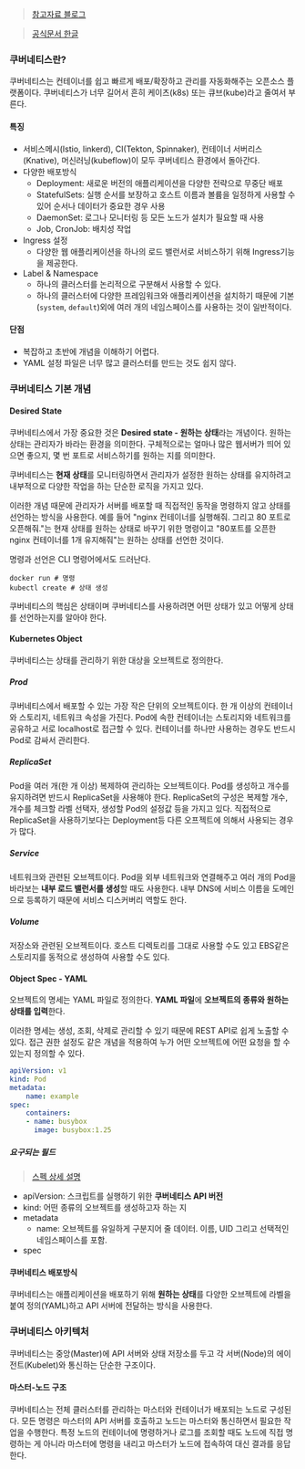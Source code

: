 > [참고자료 블로그](https://subicura.com/2019/05/19/kubernetes-basic-1.html)

> [공식문서 한글](https://kubernetes.io/ko/docs/concepts/overview/working-with-objects/kubernetes-objects/)

### 쿠버네티스란?
쿠버네티스는 컨테이너를 쉽고 빠르게 배포/확장하고 관리를 자동화해주는 오픈소스 플랫폼이다. 쿠버네티스가 너무 길어서 흔히 케이츠(k8s) 또는 큐브(kube)라고 줄여서 부른다.

#### 특징
- 서비스메시(Istio, linkerd), CI(Tekton, Spinnaker), 컨테이너 서버리스(Knative), 머신러닝(kubeflow)이 모두 쿠버네티스 환경에서 돌아간다.
- 다양한 배포방식
  - Deployment: 새로운 버전의 애플리케이션을 다양한 전략으로 무중단 배포
  - StatefulSets: 실행 순서를 보장하고 호스트 이름과 볼륨을 일정하게 사용할 수 있어 순서나 데이터가 중요한 경우 사용
  - DaemonSet: 로그나 모니터링 등 모든 노드가 설치가 필요할 때 사용
  - Job, CronJob: 배치성 작업
- Ingress 설정
  - 다양한 웹 애플리케이션을 하나의 로드 밸런서로 서비스하기 위해 Ingress기능을 제공한다.
- Label & Namespace
  - 하나의 클러스터를 논리적으로 구분해서 사용할 수 있다.
  - 하나의 클러스터에 다양한 프레임워크와 애플리케이션을 설치하기 때문에 기본(`system`, `default`)외에 여러 개의 네임스페이스를 사용하는 것이 일반적이다.

#### 단점
- 복잡하고 초반에 개념을 이해하기 어렵다.
- YAML 설정 파일은 너무 많고 클러스터를 만드는 것도 쉽지 않다.

### 쿠버네티스 기본 개념
#### Desired State
쿠버네티스에서 가장 중요한 것은 **Desired state - 원하는 상태**라는 개념이다. 원하는 상태는 관리자가 바라는 환경을 의미한다. 구체적으로는 얼마나 많은 웹서버가 띄어 있으면 좋으지, 몇 번 포트로 서비스하기를 원하는 지를 의미한다.

쿠버네티스는 **현재 상태**를 모니터링하면서 관리자가 설정한 원하는 상태를 유지하려고 내부적으로 다양한 작업을 하는 단순한 로직을 가지고 있다.

이러한 개념 때문에 관리자가 서버를 배포할 때 직접적인 동작을 명령하지 않고 상태를 선언하는 방식을 사용한다. 예를 들어 "nginx 컨테이너를 실행해줘. 그리고 80 포트로 오픈해줘."는 현재 상태를 원하는 상태로 바꾸기 위한 명령이고 "80포트를 오픈한 nginx 컨테이너를 1개 유지해줘"는 원하는 상태를 선언한 것이다.

명령과 선언은 CLI 명령어에서도 드러난다.
```
docker run # 명령
kubectl create # 상태 생성
```

쿠버네티스의 핵심은 상태이며 쿠버네티스를 사용하려면 어떤 상태가 있고 어떻게 상태를 선언하는지를 알아야 한다.

#### Kubernetes Object
쿠버네티스는 상태를 관리하기 위한 대상을 오브젝트로 정의한다. 

##### Prod
쿠버네티스에서 배포할 수 있는 가장 작은 단위의 오브젝트이다. 한 개 이상의 컨테이너와 스토리지, 네트워크 속성을 가진다. Pod에 속한 컨테이너는 스토리지와 네트워크를 공유하고 서로 localhost로 접근할 수 있다. 컨테이너를 하나만 사용하는 경우도 반드시 Pod로 감싸서 관리한다.

##### ReplicaSet
Pod을 여러 개(한 개 이상) 복제하여 관리하는 오브젝트이다. Pod를 생성하고 개수를 유지하려면 반드시 ReplicaSet을 사용해야 한다.
ReplicaSet의 구성은 복제할 개수, 개수를 체크할 라벨 선택자, 생성할 Pod의 설정값 등을 가지고 있다.
직접적으로 ReplicaSet을 사용하기보다는 Deployment등 다른 오프젝트에 의해서 사용되는 경우가 많다.

##### Service
네트워크와 관련된 오브젝트이다. Pod을 외부 네트워크와 연결해주고 여러 개의 Pod을 바라보는 **내부 로드 밸런서를 생성**할 때도 사용한다. 내부 DNS에 서비스 이름을 도메인으로 등록하기 때문에 서비스 디스커버리 역할도 한다.

##### Volume
저장소와 관련된 오브젝트이다. 호스트 디렉토리를 그대로 사용할 수도 있고 EBS같은 스토리지를 동적으로 생성하여 사용할 수도 있다.

#### Object Spec - YAML
오브젝트의 명세는 YAML 파일로 정의한다. **YAML 파일**에 **오브젝트의 종류와 원하는 상태를 입력**한다.

이러한 명세는 생성, 조회, 삭제로 관리할 수 있기 때문에 REST API로 쉽게 노출할 수 있다. 접근 권한 설정도 같은 개념을 적용하여 누가 어떤 오브젝트에 어떤 요청을 할 수 있는지 정의할 수 있다.

```yaml
apiVersion: v1
kind: Pod
metadata:
    name: example
spec:
    containers:
    - name: busybox
      image: busybox:1.25
```
##### 요구되는 필드
> [스펙 상세 설명](https://blog.voidmainvoid.net/138)

- apiVersion: 스크립트를 실행하기 위한 **쿠버네티스 API 버전**
- kind: 어떤 종류의 오브젝트를 생성하고자 하는 지
- metadata
  - name: 오브젝트를 유일하게 구분지어 줄 데이터. 이름, UID 그리고 선택적인 네임스페이스를 포함.
- spec

#### 쿠버네티스 배포방식
쿠버네티스는 애플리케이션을 배포하기 위해 **원하는 상태**를 다양한 오브젝트에 라벨을 붙여 정의(YAML)하고 API 서버에 전달하는 방식을 사용한다.

### 쿠버네티스 아키텍처
쿠버네티스는 중앙(Master)에 API 서버와 상태 저장소를 두고 각 서버(Node)의 에이전트(Kubelet)와 통신하는 단순한 구조이다.

#### 마스터-노드 구조
쿠버네티스는 전체 클러스터를 관리하는 마스터와 컨테이너가 배포되는 노드로 구성된다. 모든 명령은 마스터의 API 서버를 호출하고 노드는 마스터와 통신하면서 필요한 작업을 수행한다. 특정 노드의 컨테이너에 명령하거나 로그를 조회할 때도 노드에 직접 명령하는 게 아니라 마스터에 명령을 내리고 마스터가 노드에 접속하여 대신 결과를 응답한다.

